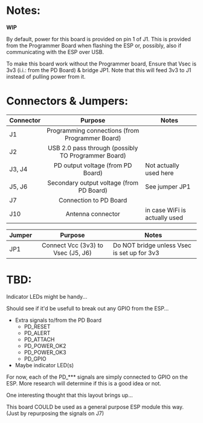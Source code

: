 # Notes:

**WIP**

By default, power for this board is provided on pin 1 of J1.  This is provided from the Programmer Board when flashing the ESP or, possibly, also if communicating with the ESP over USB.

To make this board work without the Programmer board, Ensure that Vsec is 3v3 (i.i.: from the PD Board) & bridge JP1. Note that this will feed 3v3 to J1 instead of pulling power from it.

# Connectors & Jumpers:

| Connector | Purpose                                             | Notes                         |
| --------- |:---------------------------------------------------:| ------------------------------|
| J1        | Programming connections (from Programmer Board)     |                               |
| J2        | USB 2.0 pass through (possibly TO Programmer Board) |                               |
| J3, J4    | PD output voltage (from PD Board)                   | Not actually used here        |
| J5, J6    | Secondary output voltage (from PD Board)            | See jumper JP1                |
| J7        | Connection to PD Board                              |                               |
| J10       | Antenna connector                                   | in case WiFi is actually used |

| Jumper    | Purpose                            | Notes                                       |
| --------- |:----------------------------------:| --------------------------------------------|
| JP1       | Connect Vcc (3v3) to Vsec (J5, J6) | Do NOT bridge unless Vsec is set up for 3v3 |

# TBD:

Indicator LEDs might be handy...

Should see if it'd be usefull to break out any GPIO from the ESP...

* Extra signals to/from the PD Board
  * PD_RESET
  * PD_ALERT
  * PD_ATTACH
  * PD_POWER_OK2
  * PD_POWER_OK3
  * PD_GPIO
* Maybe indicator LED(s)

For now, each of the PD_*** signals are simply connected to GPIO on the ESP.  More research will determine if this is a good idea or not.

One interesting thought that this layout brings up...

This board COULD be used as a general purpose ESP module this way. (Just by repurposing the signals on J7)
